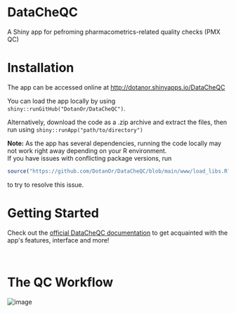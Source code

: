 
# DataCheQC

A Shiny app for pefroming pharmacometrics-related quality checks (PMX QC) 

# Installation

The app can be accessed online at http://dotanor.shinyapps.io/DataCheQC

You can load the app locally by using `shiny::runGitHub("DotanOr/DataCheQC")`.

Alternatively, download the code as a .zip archive and extract the files, then run using `shiny::runApp("path/to/directory")`

**Note:** As the app has several dependencies, running the code locally may not work right away depending on your R environment.  
If you have issues with conflicting package versions, run 
```r
source("https://github.com/DotanOr/DataCheQC/blob/main/www/load_libs.R?raw=TRUE")
``` 
to try to resolve this issue.

# Getting Started

Check out the [official DataCheQC documentation](dotanor.github.io/DataCheQC/) to get acquainted with the app's features, interface and more!


<br>      
      
# The QC Workflow

![image](https://user-images.githubusercontent.com/111221177/227787492-d4a40cfe-94fd-4aa3-99eb-7e64d49cac84.png)

